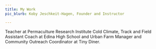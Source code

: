 ```yaml
---
title: My Work
pic_blurb: Koby Jeschkeit-Hagen, Founder and Instructor

---
```


Teacher at Permaculture Research Institute Cold Climate, Track and Field Assistant Coach at Edina High School and Urban Farm Manager and Community Outreach Coordinator at Tiny Diner.
